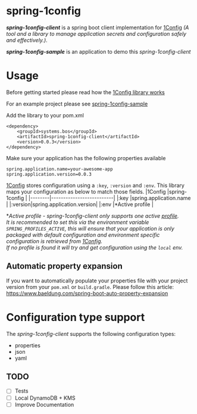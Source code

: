 # spring-1config

***spring-1config-client*** is a spring boot client implementation for [1Config](https://github.com/BrunoBonacci/1config) *(A tool and a library to manage application secrets and configuration safely and effectively.)*.

***spring-1config-sample*** is an application to demo this *spring-1config-client*

# Usage
Before getting started please read how the [1Config library works](https://cljdoc.org/d/com.brunobonacci/oneconfig/0.16.0/doc/readme)

For an example project please see [spring-1config-sample](spring-1config-sample)

Add the library to your pom.xml
```
<dependency>
    <groupId>systems.bos</groupId>
    <artifactId>spring-1config-client</artifactId>
    <version>0.0.3</version>
</dependency>
```

Make sure your application has the following properties available
```
spring.application.name=your-awesome-app
spring.application.version=0.0.3
```

[1Config](https://github.com/BrunoBonacci/1config) stores configuration using a `:key`, `:version` and `:env`. This library maps your configuration as below to match those fields.
|1Config |spring-1config            |
|--------|--------------------------|
|:key    |spring.application.name   |
|:version|spring.application.version|
|:env    |*Active profile           |

***Active profile* - spring-1config-client only supports one active [profile](https://docs.spring.io/spring-boot/docs/current/reference/html/spring-boot-features.html#boot-features-profiles).\
It is recommended to set this via the environment variable `SPRING_PROFILES_ACTIVE`, this will ensure that your application is only packaged with default configuration and environment specific configuration is retrieved from [1Config](https://github.com/BrunoBonacci/1config). \
If no profile is found it will try and get configuration using the `local` env.*

## Automatic property expansion
If you want to automatically populate your properties file with your project version from your `pom.xml` or `build.gradle`. Please follow this article: https://www.baeldung.com/spring-boot-auto-property-expansion

# Configuration type support
The *spring-1config-client* supports the following configuration types:
- properties
- json
- yaml

## TODO
- [ ] Tests
- [ ] Local DynamoDB + KMS
- [ ] Improve Documentation